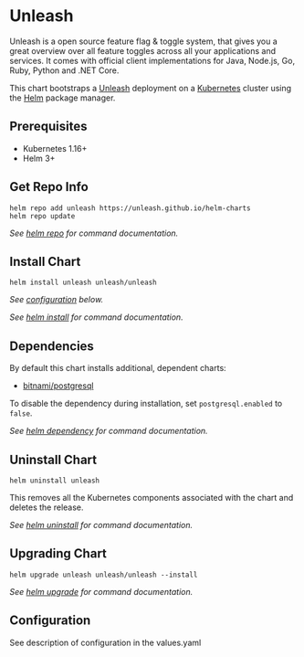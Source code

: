 # Unleash

Unleash is a open source feature flag & toggle system, that gives you a great overview over all feature toggles across all your applications and services.
It comes with official client implementations for Java, Node.js, Go, Ruby, Python and .NET Core.

This chart bootstraps a [Unleash](https://github.com/Unleash/unleash) deployment on a [Kubernetes](http://kubernetes.io) cluster using the [Helm](https://helm.sh) package manager.

## Prerequisites

- Kubernetes 1.16+
- Helm 3+

## Get Repo Info

```console
helm repo add unleash https://unleash.github.io/helm-charts
helm repo update
```

_See [helm repo](https://helm.sh/docs/helm/helm_repo/) for command documentation._

## Install Chart

```console
helm install unleash unleash/unleash
```

_See [configuration](#configuration) below._

_See [helm install](https://helm.sh/docs/helm/helm_install/) for command documentation._

## Dependencies

By default this chart installs additional, dependent charts:

- [bitnami/postgresql](https://github.com/bitnami/charts/tree/master/bitnami/postgresql)

To disable the dependency during installation, set `postgresql.enabled` to `false`.

_See [helm dependency](https://helm.sh/docs/helm/helm_dependency/) for command documentation._

## Uninstall Chart

```console
helm uninstall unleash
```

This removes all the Kubernetes components associated with the chart and deletes the release.

_See [helm uninstall](https://helm.sh/docs/helm/helm_uninstall/) for command documentation._

## Upgrading Chart

```console
helm upgrade unleash unleash/unleash --install
```

_See [helm upgrade](https://helm.sh/docs/helm/helm_upgrade/) for command documentation._

## Configuration

See description of configuration in the values.yaml
